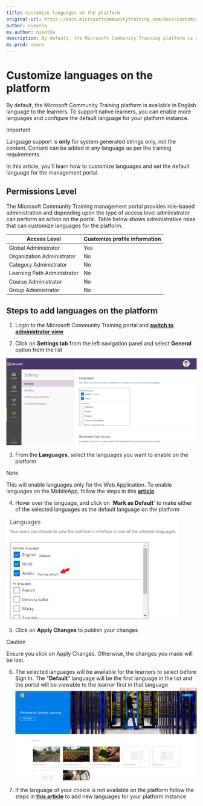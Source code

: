 ```yaml
---
title: Customize languages on the platform
original-url: https://docs.microsoftcommunitytraining.com/docs/customize-languages-for-the-learners-on-the-platform
author: nikotha
ms.author: nikotha
description: By default, the Microsoft Community Training platform is available in English language to the learners.
ms.prod: azure
---
```


# Customize languages on the platform

By default, the Microsoft Community Training platform is available in English language to the learners. To support native learners, you can enable more languages and configure the default language for your platform instance. 

> [!IMPORTANT]
> Language support is **only** for system generated strings only, not the content. Content can be added in any language as per the training requirements. 

In this article, you'll learn how to customize languages and set the default language for the management portal.

## Permissions Level
The Microsoft Community Training management portal provides role-based administration and depending upon the type of access level administrator can perform an action on the portal.  Table below shows administrative roles that can customize languages for the platform.

|Access Level	| Customize profile information |
|---|---|
|Global Administrator| Yes |
|Organization Administrator |No|
|Category Administrator	|No|
|Learning Path Administrator|No|
|Course Administrator	|No|
|Group Administrator	|No|

## Steps to add languages on the platform 
1. Login to the Microsoft Community Training portal and [**switch to administrator view**](../get-started/step-by-step-configuration-guide.md#step-2--switch-to-administrator-view-of-the-portal)

2. Click on **Settings tab** from the left navigation panel and select **General** option from the list

![General from Settings tab](../media/image%28383%29.png)

3. From the **Languages**, select the languages you want to enable on the platform 

  > [!NOTE]
  > This will enable languages only for the Web Application. To enable languages on the MobileApp, follow the steps in this [**article**](../infrastructure-management/install-your-platform-instance/5_create-publish-mobile-app.md).

4. Hover over the language, and click on '**Mark as Default**' to make either of the selected languages as the default language on the platform

![Mark as Default](../media/image%28287%29.png)

5. Click on **Apply Changes** to publish your changes

  > [!CAUTION]
  > Ensure you click on Apply Changes. Otherwise, the changes you made will be lost.

6. The selected languages will be available for the learners to select before Sign In. The "**Default**" language will be the first language in the list and the portal will be viewable to the learner first in that language 
![Default](../media/image%28275%29.png)

7. If the language of your choice is not available on the platform follow the steps in [**this article**](../settings/8_request-a-new-language.md) to add new languages for your platform instance